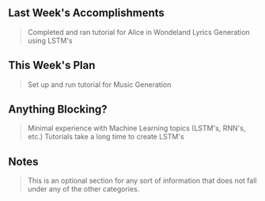 ## Last Week's Accomplishments

> Completed and ran tutorial for Alice in Wondeland Lyrics Generation using LSTM's

## This Week's Plan

> Set up and run tutorial for Music Generation
## Anything Blocking?

> Minimal experience with Machine Learning topics (LSTM's, RNN's, etc.)
> Tutorials take a long time to create LSTM's
## Notes

> This is an optional section for any sort of information that does not fall under any of the other categories.